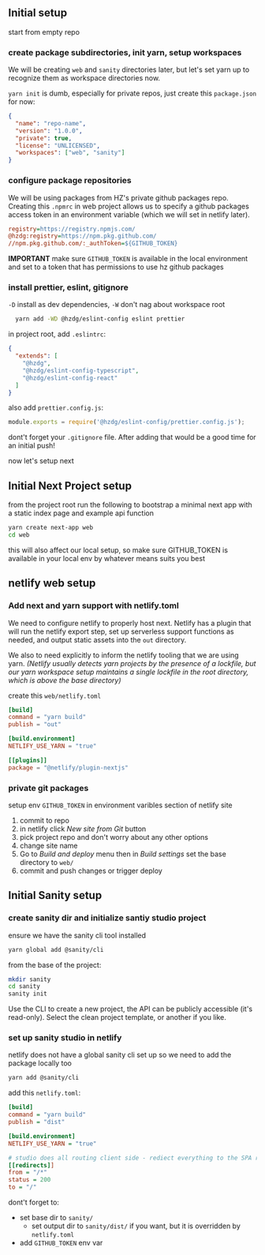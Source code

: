 ## Initial setup

start from empty repo

### create package subdirectories, init yarn, setup workspaces

We will be creating `web` and `sanity` directories later, but let's set yarn up
to recognize them as workspace directories now.

`yarn init` is dumb, especially for private repos, just create this
`package.json` for now:

```json
{
  "name": "repo-name",
  "version": "1.0.0",
  "private": true,
  "license": "UNLICENSED",
  "workspaces": ["web", "sanity"]
}
```

### configure package repositories

We will be using packages from HZ's private github packages repo. Creating this
`.npmrc` in web project allows us to specify a github packages access token in
an environment variable (which we will set in netlify later).

```ini
registry=https://registry.npmjs.com/
@hzdg:registry=https://npm.pkg.github.com/
//npm.pkg.github.com/:_authToken=${GITHUB_TOKEN}
```

**IMPORTANT** make sure `GITHUB_TOKEN` is available in the local environment
and set to a token that has permissions to use hz github packages

### install prettier, eslint, gitignore

`-D` install as dev dependencies, `-W` don't nag about workspace root

```sh
  yarn add -WD @hzdg/eslint-config eslint prettier
```

in project root, add `.eslintrc`:

```json
{
  "extends": [
    "@hzdg",
    "@hzdg/eslint-config-typescript",
    "@hzdg/eslint-config-react"
  ]
}
```

also add `prettier.config.js`:

```js
module.exports = require('@hzdg/eslint-config/prettier.config.js');
```

dont't forget your `.gitignore` file. After adding that would be a good time for
an initial push!

now let's setup next

## Initial Next Project setup

from the project root run the following to bootstrap a minimal next app with a
static index page and example api function

```sh
yarn create next-app web
cd web
```

this will also affect our local setup, so make sure GITHUB_TOKEN is available in
your local env by whatever means suits you best

## netlify web setup

### Add next and yarn support with netlify.toml

We need to configure netlify to properly host next. Netlify has a plugin that
will run the netlify export step, set up serverless support functions as needed,
and output static assets into the `out` directory.

We also to need explicitly to inform the netlify tooling that we are using yarn.
_(Netlify usually detects yarn projects by the presence of a lockfile, but our
yarn workspace setup maintains a single lockfile in the root directory, which is
above the base directory)_

create this `web/netlify.toml`

```toml
[build]
command = "yarn build"
publish = "out"

[build.environment]
NETLIFY_USE_YARN = "true"

[[plugins]]
package = "@netlify/plugin-nextjs"
```

### private git packages

setup env `GITHUB_TOKEN` in environment varibles section of netlify site

1. commit to repo
2. in netlify click _New site from Git_ button
3. pick project repo and don't worry about any other options
4. change site name
5. Go to _Build and deploy_ menu then in _Build settings_ set the base directory
   to `web/`
6. commit and push changes or trigger deploy

## Initial Sanity setup

### create sanity dir and initialize santiy studio project

ensure we have the sanity cli tool installed

```sh
yarn global add @sanity/cli
```

from the base of the project:

```sh
mkdir sanity
cd sanity
sanity init
```

Use the CLI to create a new project, the API can be publicly accessible (it's
read-only). Select the clean project template, or another if you like.

### set up sanity studio in netlify

netlify does not have a global sanity cli set up so we need to add the package
locally too

```sh
yarn add @sanity/cli
```

add this `netlify.toml`:

```ini
[build]
command = "yarn build"
publish = "dist"

[build.environment]
NETLIFY_USE_YARN = "true"

# studio does all routing client side - rediect everything to the SPA root.
[[redirects]]
from = "/*"
status = 200
to = "/"
```

dont't forget to:

- set base dir to `sanity/`
  - set output dir to `sanity/dist/` if you want, but it is overridden by `netlify.toml`
- add `GITHUB_TOKEN` env var
